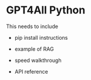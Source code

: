 # GPT4All Python

This needs to include 

- pip install instructions

- example of RAG

- speed walkthrough

- API reference